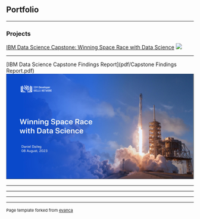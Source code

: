 ## Portfolio

---

### Projects 

[IBM Data Science Capstone: Winning Space Race with Data Science](https://ddaileg.github.io/IBM-Data-Science-Capstone-Project/)
<img src="images/dummy_thumbnail.jpg?raw=true"/>

---
[IBM Data Science Capstone Findings Report](pdf/Capstone Findings Report.pdf)
<img src="images/image.png"/>

---


---



---




---
<p style="font-size:11px">Page template forked from <a href="https://github.com/evanca/quick-portfolio">evanca</a></p>
<!-- Remove above link if you don't want to attibute -->
